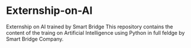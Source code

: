 # Externship-on-AI
Externship on AI trained by Smart Bridge
This repository contains the content of the traing on Artificial Intelligence using Python in full feldge by Smart Bridge Company.
